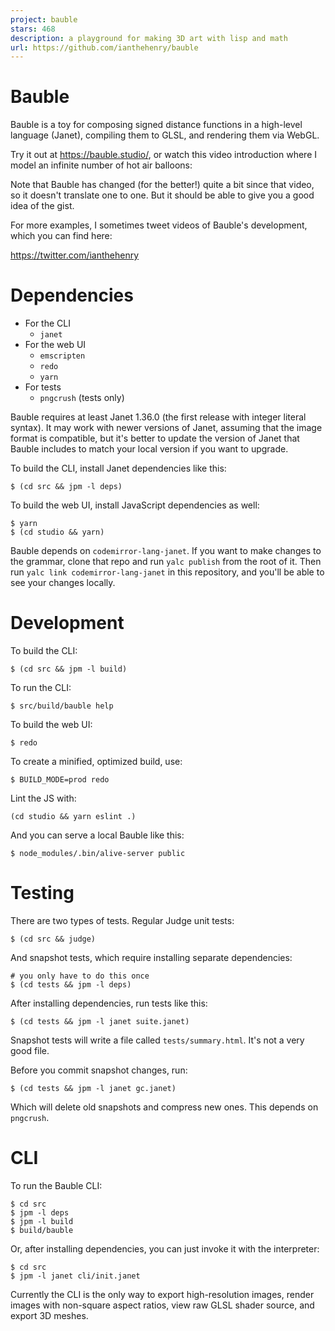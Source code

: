 ```yaml
---
project: bauble
stars: 468
description: a playground for making 3D art with lisp and math
url: https://github.com/ianthehenry/bauble
---
```


Bauble
======

Bauble is a toy for composing signed distance functions in a high-level language (Janet), compiling them to GLSL, and rendering them via WebGL.

Try it out at https://bauble.studio/, or watch this video introduction where I model an infinite number of hot air balloons:

Note that Bauble has changed (for the better!) quite a bit since that video, so it doesn't translate one to one. But it should be able to give you a good idea of the gist.

For more examples, I sometimes tweet videos of Bauble's development, which you can find here:

https://twitter.com/ianthehenry

Dependencies
============

-   For the CLI
    -   `janet`
-   For the web UI
    -   `emscripten`
    -   `redo`
    -   `yarn`
-   For tests
    -   `pngcrush` (tests only)

Bauble requires at least Janet 1.36.0 (the first release with integer literal syntax). It may work with newer versions of Janet, assuming that the image format is compatible, but it's better to update the version of Janet that Bauble includes to match your local version if you want to upgrade.

To build the CLI, install Janet dependencies like this:

```
$ (cd src && jpm -l deps)
```

To build the web UI, install JavaScript dependencies as well:

```
$ yarn
$ (cd studio && yarn)
```

Bauble depends on `codemirror-lang-janet`. If you want to make changes to the grammar, clone that repo and run `yalc publish` from the root of it. Then run `yalc link codemirror-lang-janet` in this repository, and you'll be able to see your changes locally.

Development
===========

To build the CLI:

```
$ (cd src && jpm -l build)
```

To run the CLI:

```
$ src/build/bauble help
```

To build the web UI:

```
$ redo
```

To create a minified, optimized build, use:

```
$ BUILD_MODE=prod redo
```

Lint the JS with:

```
(cd studio && yarn eslint .)
```

And you can serve a local Bauble like this:

```
$ node_modules/.bin/alive-server public
```

Testing
=======

There are two types of tests. Regular Judge unit tests:

```
$ (cd src && judge)
```

And snapshot tests, which require installing separate dependencies:

```
# you only have to do this once
$ (cd tests && jpm -l deps)
```

After installing dependencies, run tests like this:

```
$ (cd tests && jpm -l janet suite.janet)
```

Snapshot tests will write a file called `tests/summary.html`. It's not a very good file.

Before you commit snapshot changes, run:

```
$ (cd tests && jpm -l janet gc.janet)
```

Which will delete old snapshots and compress new ones. This depends on `pngcrush`.

CLI
===

To run the Bauble CLI:

```
$ cd src
$ jpm -l deps
$ jpm -l build
$ build/bauble
```

Or, after installing dependencies, you can just invoke it with the interpreter:

```
$ cd src
$ jpm -l janet cli/init.janet
```

Currently the CLI is the only way to export high-resolution images, render images with non-square aspect ratios, view raw GLSL shader source, and export 3D meshes.
